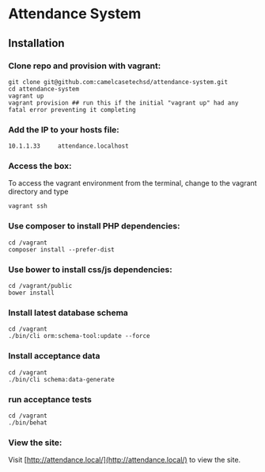 Attendance System
=================

Installation
------------

### Clone repo and provision with vagrant:

    git clone git@github.com:camelcasetechsd/attendance-system.git
    cd attendance-system
    vagrant up
    vagrant provision ## run this if the initial "vagrant up" had any fatal error preventing it completing


### Add the IP to your hosts file:

    10.1.1.33     attendance.localhost


### Access the box:

To access the vagrant environment from the terminal, change to the vagrant directory and type 

    vagrant ssh


### Use composer to install PHP dependencies:

    cd /vagrant
    composer install --prefer-dist

### Use bower to install css/js dependencies:
    cd /vagrant/public
    bower install 

### Install latest database schema
    cd /vagrant
    ./bin/cli orm:schema-tool:update --force

### Install acceptance data
    cd /vagrant
    ./bin/cli schema:data-generate 

### run acceptance tests
    cd /vagrant
    ./bin/behat

### View the site:

Visit [http://attendance.local/](http://attendance.local/) to view the site.
